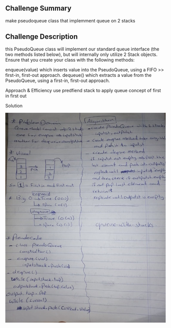 ## Challenge Summary
make pseudoqueue class that implemment queue on 2 stacks

## Challenge Description
this PseudoQueue class will implement our standard queue interface (the two methods listed below), but will internally only utilize 2 Stack objects. Ensure that you create your class with the following methods:

enqueue(value) which inserts value into the PseudoQueue, using a FIFO >> first-in, first-out approach. dequeue() which extracts a value from the PseudoQueue, using a first-in, first-out approach.

Approach & Efficiency
use predfiend stack to apply queue concept of first in first out

Solution

![Image](/assets/cc11.jpg)
